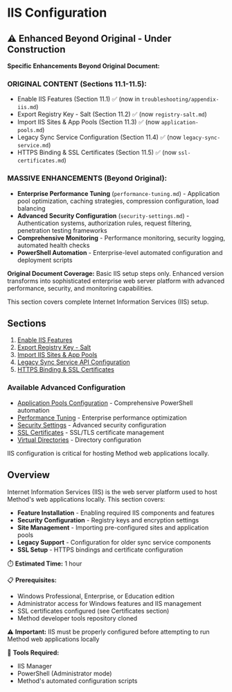 # IIS Configuration

## ⚠️ Enhanced Beyond Original - Under Construction

**Specific Enhancements Beyond Original Document:**

### ORIGINAL CONTENT (Sections 11.1-11.5):
- Enable IIS Features (Section 11.1) ✅ (now in `troubleshooting/appendix-iis.md`)
- Export Registry Key - Salt (Section 11.2) ✅ (now `registry-salt.md`)
- Import IIS Sites & App Pools (Section 11.3) ✅ (now `application-pools.md`)
- Legacy Sync Service Configuration (Section 11.4) ✅ (now `legacy-sync-service.md`)
- HTTPS Binding & SSL Certificates (Section 11.5) ✅ (now `ssl-certificates.md`)

### MASSIVE ENHANCEMENTS (Beyond Original):
- **Enterprise Performance Tuning** (`performance-tuning.md`) - Application pool optimization, caching strategies, compression configuration, load balancing
- **Advanced Security Configuration** (`security-settings.md`) - Authentication systems, authorization rules, request filtering, penetration testing frameworks
- **Comprehensive Monitoring** - Performance monitoring, security logging, automated health checks
- **PowerShell Automation** - Enterprise-level automated configuration and deployment scripts

**Original Document Coverage:** Basic IIS setup steps only. Enhanced version transforms into sophisticated enterprise web server platform with advanced performance, security, and monitoring capabilities.

This section covers complete Internet Information Services (IIS) setup.

## Sections

1. [Enable IIS Features](../troubleshooting/appendix-iis.md)
2. [Export Registry Key - Salt](./registry-salt.md)
3. [Import IIS Sites & App Pools](./application-pools.md)
4. [Legacy Sync Service API Configuration](./legacy-sync-service.md)
5. [HTTPS Binding & SSL Certificates](./ssl-certificates.md)

### Available Advanced Configuration

- [Application Pools Configuration](./application-pools.md) - Comprehensive PowerShell automation
- [Performance Tuning](./performance-tuning.md) - Enterprise performance optimization  
- [Security Settings](./security-settings.md) - Advanced security configuration
- [SSL Certificates](./ssl-certificates.md) - SSL/TLS certificate management
- [Virtual Directories](./virtual-directories.md) - Directory configuration

IIS configuration is critical for hosting Method web applications locally.

## Overview

Internet Information Services (IIS) is the web server platform used to host Method's web applications locally. This section covers:

- **Feature Installation** - Enabling required IIS components and features
- **Security Configuration** - Registry keys and encryption settings
- **Site Management** - Importing pre-configured sites and application pools
- **Legacy Support** - Configuration for older sync service components
- **SSL Setup** - HTTPS bindings and certificate configuration

⏱️ **Estimated Time:** 1 hour

📋 **Prerequisites:**
- Windows Professional, Enterprise, or Education edition
- Administrator access for Windows features and IIS management
- SSL certificates configured (see Certificates section)
- Method developer tools repository cloned

⚠️ **Important:** IIS must be properly configured before attempting to run Method web applications locally

🔧 **Tools Required:**
- IIS Manager
- PowerShell (Administrator mode)
- Method's automated configuration scripts
